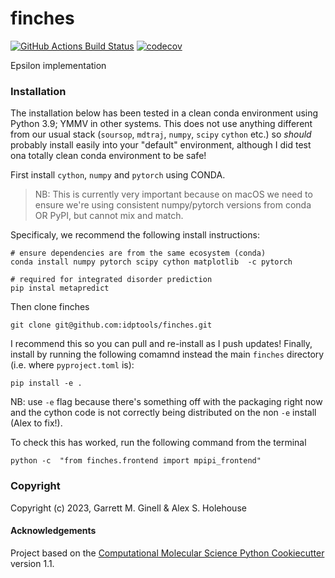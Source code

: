 finches
==============================
[//]: # (Badges)
[![GitHub Actions Build Status](https://github.com/REPLACE_WITH_OWNER_ACCOUNT/finches/workflows/CI/badge.svg)](https://github.com/REPLACE_WITH_OWNER_ACCOUNT/finches/actions?query=workflow%3ACI)
[![codecov](https://codecov.io/gh/REPLACE_WITH_OWNER_ACCOUNT/finches/branch/main/graph/badge.svg)](https://codecov.io/gh/REPLACE_WITH_OWNER_ACCOUNT/finches/branch/main)

Epsilon implementation

### Installation


The installation below has been tested in a clean conda environment using Python 3.9; YMMV in other systems. This does not use anything different from our usual stack (`soursop`, `mdtraj`, `numpy`, `scipy` `cython` etc.) so *should* probably install easily into your "default" environment, although I did test ona  totally clean conda environment to be safe!

First install `cython`, `numpy` and `pytorch` using CONDA. 

> NB: This is currently very important because on macOS we need to ensure we're using consistent numpy/pytorch versions from conda OR PyPI, but cannot mix and match.

Specificaly, we recommend the following install instructions:

	# ensure dependencies are from the same ecosystem (conda)
	conda install numpy pytorch scipy cython matplotlib  -c pytorch
	
	# required for integrated disorder prediction
	pip instal metapredict 
	

Then clone finches

	git clone git@github.com:idptools/finches.git
		
I recommend this so you can pull and re-install as I push updates! Finally, install by running the following comamnd instead the main `finches` directory (i.e. where `pyproject.toml` is):

	pip install -e .
	
NB: use `-e` flag because there's something off with the packaging right now and the cython code is not correctly being distributed on the non `-e` install (Alex to fix!).

To check this has worked, run the following command from the terminal 

	python -c  "from finches.frontend import mpipi_frontend"	
### Copyright

Copyright (c) 2023, Garrett M. Ginell & Alex S. Holehouse


#### Acknowledgements
 
Project based on the 
[Computational Molecular Science Python Cookiecutter](https://github.com/molssi/cookiecutter-cms) version 1.1.
